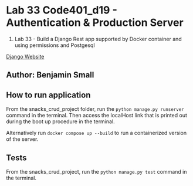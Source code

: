 # Lab 33 Code401_d19 - Authentication & Production Server

1. Lab 33 - Build a Django Rest app supported by Docker container and using permissions and Postgesql

[Django Website]()

## Author: Benjamin Small

## How to run application

From the snacks_crud_project folder, run the `python manage.py runserver` command in the terminal. Then access the localHost link that is printed out during the boot up procedure in the terminal.

Alternatively run `docker compose up --build` to run a containerized version of the server.

## Tests

From the snacks_crud_project, run the `python manage.py test` command in the terminal.
